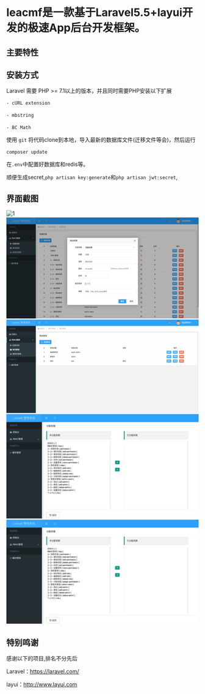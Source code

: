 leacmf是一款基于Laravel5.5+layui开发的极速App后台开发框架。
===============


## **主要特性**

  
  
  ## **安装方式**  
  
Laravel 需要 PHP &gt;= 7.1以上的版本，并且同时需要PHP安装以下扩展

```
- cURL extension

- mbstring

- BC Math
```
使用 ` git ` 将代码clone到本地，导入最新的数据库文件(迁移文件等会)，然后运行

```
composer update
```
在`.env`中配置好数据库和redis等。

顺便生成secret,`php artisan key:generate`和`php artisan jwt:secret`,




 


## **界面截图**
![1](/public/11.png "1")
![2](/public/2.png "2")
![3](/public/3.png "3")
![4](/public/4.png "4")
![5](/public/4.png "5")

## **特别鸣谢**

感谢以下的项目,排名不分先后

Laravel：https://laravel.com/

layui：http://www.layui.com

